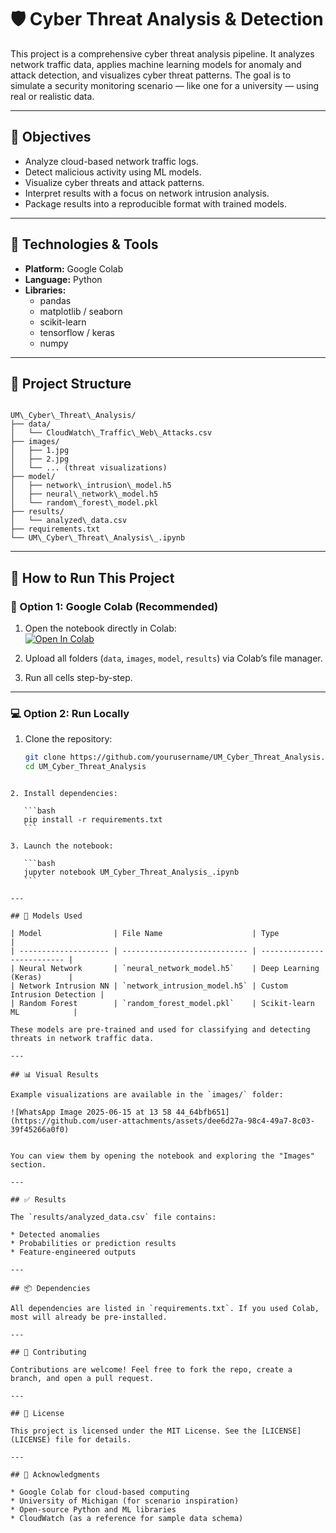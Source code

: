 # 🛡️ Cyber Threat Analysis & Detection

This project is a comprehensive cyber threat analysis pipeline. It analyzes network traffic data, applies machine learning models for anomaly and attack detection, and visualizes cyber threat patterns. The goal is to simulate a security monitoring scenario — like one for a university — using real or realistic data.

---

## 📌 Objectives

- Analyze cloud-based network traffic logs.
- Detect malicious activity using ML models.
- Visualize cyber threats and attack patterns.
- Interpret results with a focus on network intrusion analysis.
- Package results into a reproducible format with trained models.

---

## 🧰 Technologies & Tools

- **Platform:** Google Colab
- **Language:** Python
- **Libraries:**  
  - pandas  
  - matplotlib / seaborn  
  - scikit-learn  
  - tensorflow / keras  
  - numpy  

---

## 📂 Project Structure

```

UM\_Cyber\_Threat\_Analysis/
├── data/
│   └── CloudWatch\_Traffic\_Web\_Attacks.csv
├── images/
│   ├── 1.jpg
│   ├── 2.jpg
│   └── ... (threat visualizations)
├── model/
│   ├── network\_intrusion\_model.h5
│   ├── neural\_network\_model.h5
│   └── random\_forest\_model.pkl
├── results/
│   └── analyzed\_data.csv
├── requirements.txt
└── UM\_Cyber\_Threat\_Analysis\_.ipynb

````

---

## 🚀 How to Run This Project

### 🔗 Option 1: Google Colab (Recommended)
1. Open the notebook directly in Colab:  
   [![Open In Colab](https://colab.research.google.com/assets/colab-badge.svg)](https://colab.research.google.com/)

2. Upload all folders (`data`, `images`, `model`, `results`) via Colab’s file manager.
3. Run all cells step-by-step.

---

### 💻 Option 2: Run Locally

1. Clone the repository:
   ```bash
   git clone https://github.com/yourusername/UM_Cyber_Threat_Analysis.git
   cd UM_Cyber_Threat_Analysis
````

2. Install dependencies:

   ```bash
   pip install -r requirements.txt
   ```

3. Launch the notebook:

   ```bash
   jupyter notebook UM_Cyber_Threat_Analysis_.ipynb
   ```

---

## 🧠 Models Used

| Model                | File Name                    | Type                       |
| -------------------- | ---------------------------- | -------------------------- |
| Neural Network       | `neural_network_model.h5`    | Deep Learning (Keras)      |
| Network Intrusion NN | `network_intrusion_model.h5` | Custom Intrusion Detection |
| Random Forest        | `random_forest_model.pkl`    | Scikit-learn ML            |

These models are pre-trained and used for classifying and detecting threats in network traffic data.

---

## 📊 Visual Results

Example visualizations are available in the `images/` folder:

![WhatsApp Image 2025-06-15 at 13 58 44_64bfb651](https://github.com/user-attachments/assets/dee6d27a-98c4-49a7-8c03-39f45266a0f0)


You can view them by opening the notebook and exploring the "Images" section.

---

## ✅ Results

The `results/analyzed_data.csv` file contains:

* Detected anomalies
* Probabilities or prediction results
* Feature-engineered outputs

---

## 📦 Dependencies

All dependencies are listed in `requirements.txt`. If you used Colab, most will already be pre-installed.

---

## 🤝 Contributing

Contributions are welcome! Feel free to fork the repo, create a branch, and open a pull request.

---

## 📜 License

This project is licensed under the MIT License. See the [LICENSE](LICENSE) file for details.

---

## 🙏 Acknowledgments

* Google Colab for cloud-based computing
* University of Michigan (for scenario inspiration)
* Open-source Python and ML libraries
* CloudWatch (as a reference for sample data schema)

